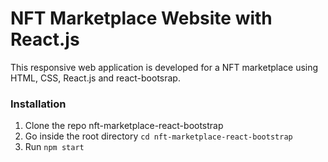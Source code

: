 # NFT Marketplace Website with React.js

This responsive web application is developed for a NFT marketplace using HTML, CSS, React.js and react-bootsrap.

### Installation

1. Clone the repo nft-marketplace-react-bootstrap
2. Go inside the root directory ```cd nft-marketplace-react-bootstrap```
3. Run ```npm start```

